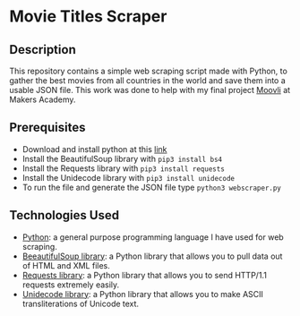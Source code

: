 # Movie Titles Scraper

## Description

This repository contains a simple web scraping script made with Python, to gather the best movies from all countries in the world and save them into a usable JSON file. This work was done to help with my final project [Moovli](https://github.com/AndreaDiotallevi/moovli) at Makers Academy.

## Prerequisites

* Download and install python at this [link](https://www.python.org/downloads/)
* Install the BeautifulSoup library with ```pip3 install bs4```
* Install the Requests library with ```pip3 install requests```
* Install the Unidecode library with ```pip3 install unidecode```
* To run the file and generate the JSON file type ```python3 webscraper.py```

## Technologies Used

* [Python](https://www.python.org/): a general purpose programming language I have used for web scraping.
* [BeeautifulSoup library](https://pypi.org/project/BeautifulSoup/): a Python library that allows you to pull data out of HTML and XML files.
* [Requests library](https://pypi.org/project/requests/): a Python library that allows you to send HTTP/1.1 requests extremely easily. 
* [Unidecode library](https://pypi.org/project/Unidecode/): a Python library that allows you to make ASCII transliterations of Unicode text.
